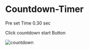 # Countdown-Timer

Pre set Time 0.30 sec

Click countdown start Button 

![countdown](https://user-images.githubusercontent.com/95962773/210070299-65b996e0-41f9-489a-976a-6237068041c3.JPG)
